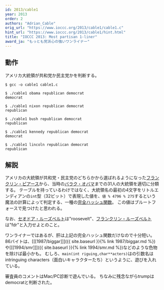 ```yaml
---
id: 2013/cable1
year: 2013
order: 2
authors: "Adrian_Cable"
orig_url: "https://www.ioccc.org/2013/cable1/cable1.c"
hint_url: "https://www.ioccc.org/2013/cable1/hint.html"
title: "IOCCC 2013: Most partisan 1-liner"
award_ja: "もっとも党派心の強いワンライナー"
---
```


## 動作

アメリカ大統領が共和党か民主党かを判断する。

```
$ gcc -o cable1 cable1.c

$ ./cable1 obama republican democrat
democrat

$ ./cable1 nixon republican democrat
republican

$ ./cable1 bush republican democrat
republican

$ ./cable1 kennedy republican democrat
democrat

$ ./cable1 lincoln republican democrat
republican
```

## 解説

アメリカの大統領が共和党・民主党のどちらかから選ばれるようになった[フランクリン・ピアース](https://ja.wikipedia.org/wiki/%E3%83%95%E3%83%A9%E3%83%B3%E3%82%AF%E3%83%AA%E3%83%B3%E3%83%BB%E3%83%94%E3%82%A2%E3%83%BC%E3%82%B9)から、当時の[バラク・オバマ](https://ja.wikipedia.org/wiki/%E3%83%90%E3%83%A9%E3%82%AF%E3%83%BB%E3%82%AA%E3%83%90%E3%83%9E)までの31人の大統領を適切に分類する。
テーブルを持っているわけではなく、大統領名の最初の4文字をリトルエンディアンの`int`型（32ビット）で表現した値を、`値 % 4796 % 275`するという魔法の計算によって判定する、一種の[完全ハッシュ関数](https://ja.wikipedia.org/wiki/%E3%83%8F%E3%83%83%E3%82%B7%E3%83%A5%E9%96%A2%E6%95%B0)。
この値はブルートフォースで見つけたと思われる。

なお、[セオドア・ルーズベルト](https://ja.wikipedia.org/wiki/%E3%82%BB%E3%82%AA%E3%83%89%E3%82%A2%E3%83%BB%E3%83%AB%E3%83%BC%E3%82%BA%E3%83%99%E3%83%AB%E3%83%88)は"roosevelt"、[フランクリン・ルーズベルト](https://ja.wikipedia.org/wiki/%E3%83%95%E3%83%A9%E3%83%B3%E3%82%AF%E3%83%AA%E3%83%B3%E3%83%BB%E3%83%AB%E3%83%BC%E3%82%BA%E3%83%99%E3%83%AB%E3%83%88)は"fdr"と入力せよとのこと。

ワンライナーではあるが、肝は上記の完全ハッシュ関数だけなので十分短い。
86バイトは、[[[1987/biggar]]]({{ site.baseurl }}{% link 1987/biggar.md %})や[[[1994/smr]]]({{ site.baseurl }}{% link 1994/smr.md %})などのような色物を除けば最小かも。
むしろ、`main(int riguing,char**acters)`はの引数名はintringuing characters（面白いキャラクターたち）というように、遊びを入れている。

審査員のコメントはMac/PC診断で遊んでいる。
ちなみに残念ながらtrumpはdemocratと判断された。
